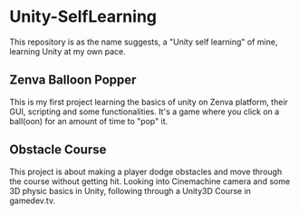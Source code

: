 # Unity-SelfLearning
This repository is as the name suggests, a "Unity self learning" of mine, learning Unity at my own pace.
## Zenva Balloon Popper
This is my first project learning the basics of unity on Zenva platform, their GUI, scripting and some functionalities. It's a game where you click on a ball(oon) for an amount of time to "pop" it.
## Obstacle Course
This project is about making a player dodge obstacles and move through the course without getting hit. Looking into Cinemachine camera and some 3D physic basics in Unity, following through a Unity3D Course in gamedev.tv.
